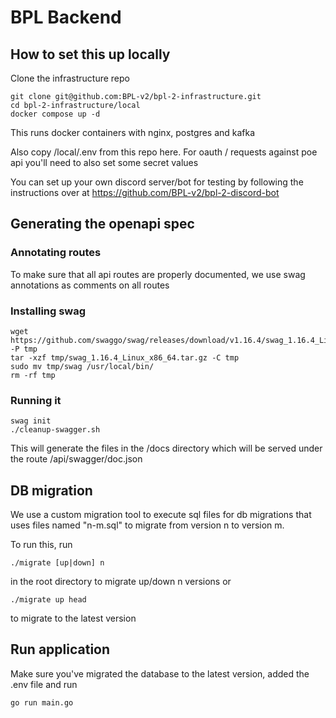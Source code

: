 # BPL Backend

## How to set this up locally

Clone the infrastructure repo

```
git clone git@github.com:BPL-v2/bpl-2-infrastructure.git
cd bpl-2-infrastructure/local
docker compose up -d
```

This runs docker containers with nginx, postgres and kafka

Also copy /local/.env from this repo here.
For oauth / requests against poe api you'll need to also set some secret values

You can set up your own discord server/bot for testing by following the instructions over at https://github.com/BPL-v2/bpl-2-discord-bot

## Generating the openapi spec

### Annotating routes

To make sure that all api routes are properly documented, we use swag annotations as comments on all routes

### Installing swag

```
wget https://github.com/swaggo/swag/releases/download/v1.16.4/swag_1.16.4_Linux_x86_64.tar.gz -P tmp
tar -xzf tmp/swag_1.16.4_Linux_x86_64.tar.gz -C tmp
sudo mv tmp/swag /usr/local/bin/
rm -rf tmp
```

### Running it

```
swag init
./cleanup-swagger.sh
```

This will generate the files in the /docs directory which will be served under the route /api/swagger/doc.json

## DB migration

We use a custom migration tool to execute sql files for db migrations that uses files named "n-m.sql" to migrate from version n to version m.

To run this, run

```
./migrate [up|down] n
```

in the root directory to migrate up/down n versions or

```
./migrate up head
```

to migrate to the latest version

## Run application

Make sure you've migrated the database to the latest version, added the .env file and run

```sh
go run main.go
```

